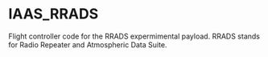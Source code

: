 # IAAS_RRADS

Flight controller code for the RRADS expermimental payload. RRADS stands for Radio Repeater and Atmospheric Data Suite. 
